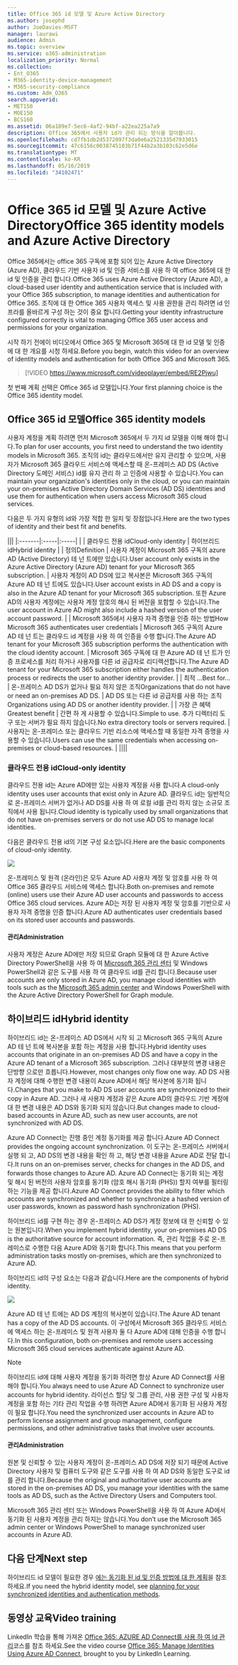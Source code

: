 ```yaml
---
title: Office 365 id 모델 및 Azure Active Directory
ms.author: josephd
author: JoeDavies-MSFT
manager: laurawi
audience: Admin
ms.topic: overview
ms.service: o365-administration
localization_priority: Normal
ms.collection:
- Ent_O365
- M365-identity-device-management
- M365-security-compliance
ms.custom: Adm_O365
search.appverid:
- MET150
- MOE150
- BCS160
ms.assetid: 06a189e7-5ec6-4af2-94bf-a22ea225a7a9
description: Office 365에서 사용자 id가 관리 되는 방식을 알아봅니다.
ms.openlocfilehash: cd7fb1db2d5372097f3da0e6a2521335d7933015
ms.sourcegitcommit: 47c6156c0038745103b71f44b2a3b103c62e5d6e
ms.translationtype: MT
ms.contentlocale: ko-KR
ms.lasthandoff: 05/16/2019
ms.locfileid: "34102471"
---
```

# <a name="office-365-identity-models-and-azure-active-directory"></a><span data-ttu-id="8bc8d-103">Office 365 id 모델 및 Azure Active Directory</span><span class="sxs-lookup"><span data-stu-id="8bc8d-103">Office 365 identity models and Azure Active Directory</span></span>

<span data-ttu-id="8bc8d-104">Office 365에서는 office 365 구독에 포함 되어 있는 Azure Active Directory (Azure AD), 클라우드 기반 사용자 id 및 인증 서비스를 사용 하 여 office 365에 대 한 id 및 인증을 관리 합니다.</span><span class="sxs-lookup"><span data-stu-id="8bc8d-104">Office 365 uses Azure Active Directory (Azure AD), a cloud-based user identity and authentication service that is included with your Office 365 subscription, to manage identities and authentication for Office 365.</span></span> <span data-ttu-id="8bc8d-105">조직에 대 한 Office 365 사용자 액세스 및 사용 권한을 관리 하려면 id 인프라를 올바르게 구성 하는 것이 중요 합니다.</span><span class="sxs-lookup"><span data-stu-id="8bc8d-105">Getting your identity infrastructure configured correctly is vital to managing Office 365 user access and permissions for your organization.</span></span>

<span data-ttu-id="8bc8d-106">시작 하기 전에이 비디오에서 Office 365 및 Microsoft 365에 대 한 id 모델 및 인증에 대 한 개요를 시청 하세요.</span><span class="sxs-lookup"><span data-stu-id="8bc8d-106">Before you begin, watch this video for an overview of identity models and authentication for both Office 365 and Microsoft 365.</span></span>

> [!VIDEO https://www.microsoft.com/videoplayer/embed/RE2Pjwu]

<span data-ttu-id="8bc8d-107">첫 번째 계획 선택은 Office 365 id 모델입니다.</span><span class="sxs-lookup"><span data-stu-id="8bc8d-107">Your first planning choice is the Office 365 identity model.</span></span>

## <a name="office-365-identity-models"></a><span data-ttu-id="8bc8d-108">Office 365 id 모델</span><span class="sxs-lookup"><span data-stu-id="8bc8d-108">Office 365 identity models</span></span>

<span data-ttu-id="8bc8d-109">사용자 계정을 계획 하려면 먼저 Microsoft 365에서 두 가지 id 모델을 이해 해야 합니다.</span><span class="sxs-lookup"><span data-stu-id="8bc8d-109">To plan for user accounts, you first need to understand the two identity models in Microsoft 365.</span></span> <span data-ttu-id="8bc8d-110">조직의 id는 클라우드에서만 유지 관리할 수 있으며, 사용자가 Microsoft 365 클라우드 서비스에 액세스할 때 온-프레미스 AD DS (Active Directory 도메인 서비스) id를 유지 관리 하 고 인증에 사용할 수 있습니다.</span><span class="sxs-lookup"><span data-stu-id="8bc8d-110">You can maintain your organization's identities only in the cloud, or you can maintain your on-premises Active Directory Domain Services (AD DS) identities and use them for authentication when users access Microsoft 365 cloud services.</span></span>  

<span data-ttu-id="8bc8d-111">다음은 두 가지 유형의 id와 가장 적합 한 일치 및 장점입니다.</span><span class="sxs-lookup"><span data-stu-id="8bc8d-111">Here are the two types of identity and their best fit and benefits.</span></span>

|||
|:-------|:-----|:-----|
|  | <span data-ttu-id="8bc8d-112">클라우드 전용 id</span><span class="sxs-lookup"><span data-stu-id="8bc8d-112">Cloud-only identity</span></span> | <span data-ttu-id="8bc8d-113">하이브리드 id</span><span class="sxs-lookup"><span data-stu-id="8bc8d-113">Hybrid identity</span></span> |
| <span data-ttu-id="8bc8d-114">정의</span><span class="sxs-lookup"><span data-stu-id="8bc8d-114">Definition</span></span> | <span data-ttu-id="8bc8d-115">사용자 계정이 Microsoft 365 구독의 azure AD (Active Directory) 테 넌 트에만 있습니다.</span><span class="sxs-lookup"><span data-stu-id="8bc8d-115">User account only exists in the Azure Active Directory (Azure AD) tenant for your Microsoft 365 subscription.</span></span> | <span data-ttu-id="8bc8d-116">사용자 계정이 AD DS에 있고 복사본은 Microsoft 365 구독의 Azure AD 테 넌 트에도 있습니다.</span><span class="sxs-lookup"><span data-stu-id="8bc8d-116">User account exists in AD DS and a copy is also in the Azure AD tenant for your Microsoft 365 subscription.</span></span> <span data-ttu-id="8bc8d-117">또한 Azure AD의 사용자 계정에는 사용자 계정 암호의 해시 된 버전을 포함할 수 있습니다.</span><span class="sxs-lookup"><span data-stu-id="8bc8d-117">The user account in Azure AD might also include a hashed version of the user account password.</span></span> |
| <span data-ttu-id="8bc8d-118">Microsoft 365에서 사용자 자격 증명을 인증 하는 방법</span><span class="sxs-lookup"><span data-stu-id="8bc8d-118">How Microsoft 365 authenticates user credentials</span></span> | <span data-ttu-id="8bc8d-119">Microsoft 365 구독의 Azure AD 테 넌 트는 클라우드 id 계정을 사용 하 여 인증을 수행 합니다.</span><span class="sxs-lookup"><span data-stu-id="8bc8d-119">The Azure AD tenant for your Microsoft 365 subscription performs the authentication with the cloud identity account.</span></span> | <span data-ttu-id="8bc8d-120">Microsoft 365 구독에 대 한 Azure AD 테 넌 트가 인증 프로세스를 처리 하거나 사용자를 다른 id 공급자로 리디렉션합니다.</span><span class="sxs-lookup"><span data-stu-id="8bc8d-120">The Azure AD tenant for your Microsoft 365 subscription either handles the authentication process or redirects the user to another identity provider.</span></span> |
| <span data-ttu-id="8bc8d-121">최적 ...</span><span class="sxs-lookup"><span data-stu-id="8bc8d-121">Best for…</span></span> | <span data-ttu-id="8bc8d-122">온-프레미스 AD DS가 없거나 필요 하지 않은 조직</span><span class="sxs-lookup"><span data-stu-id="8bc8d-122">Organizations that do not have or need an on-premises AD DS.</span></span> | <span data-ttu-id="8bc8d-123">AD DS 또는 다른 id 공급자를 사용 하는 조직</span><span class="sxs-lookup"><span data-stu-id="8bc8d-123">Organizations using AD DS or another identity provider.</span></span> |
| <span data-ttu-id="8bc8d-124">가장 큰 혜택</span><span class="sxs-lookup"><span data-stu-id="8bc8d-124">Greatest benefit</span></span> | <span data-ttu-id="8bc8d-125">간편 하 게 사용할 수 있습니다.</span><span class="sxs-lookup"><span data-stu-id="8bc8d-125">Simple to use.</span></span> <span data-ttu-id="8bc8d-126">추가 디렉터리 도구 또는 서버가 필요 하지 않습니다.</span><span class="sxs-lookup"><span data-stu-id="8bc8d-126">No extra directory tools or servers required.</span></span> | <span data-ttu-id="8bc8d-127">사용자는 온-프레미스 또는 클라우드 기반 리소스에 액세스할 때 동일한 자격 증명을 사용할 수 있습니다.</span><span class="sxs-lookup"><span data-stu-id="8bc8d-127">Users can use the same credentials when accessing on-premises or cloud-based resources.</span></span> |
||||

### <a name="cloud-only-identity"></a><span data-ttu-id="8bc8d-128">클라우드 전용 id</span><span class="sxs-lookup"><span data-stu-id="8bc8d-128">Cloud-only identity</span></span>

<span data-ttu-id="8bc8d-129">클라우드 전용 id는 Azure AD에만 있는 사용자 계정을 사용 합니다.</span><span class="sxs-lookup"><span data-stu-id="8bc8d-129">A cloud-only identity uses user accounts that exist only in Azure AD.</span></span> <span data-ttu-id="8bc8d-130">클라우드 id는 일반적으로 온-프레미스 서버가 없거나 AD DS를 사용 하 여 로컬 id를 관리 하지 않는 소규모 조직에서 사용 됩니다.</span><span class="sxs-lookup"><span data-stu-id="8bc8d-130">Cloud identity is typically used by small organizations that do not have on-premises servers or do not use AD DS to manage local identities.</span></span> 

<span data-ttu-id="8bc8d-131">다음은 클라우드 전용 id의 기본 구성 요소입니다.</span><span class="sxs-lookup"><span data-stu-id="8bc8d-131">Here are the basic components of cloud-only identity.</span></span>
 
![](./media/about-office-365-identity/cloud-only-identity.png)

<span data-ttu-id="8bc8d-132">온-프레미스 및 원격 (온라인)은 모두 Azure AD 사용자 계정 및 암호를 사용 하 여 Office 365 클라우드 서비스에 액세스 합니다.</span><span class="sxs-lookup"><span data-stu-id="8bc8d-132">Both on-premises and remote (online) users use their Azure AD user accounts and passwords to access Office 365 cloud services.</span></span> <span data-ttu-id="8bc8d-133">Azure AD는 저장 된 사용자 계정 및 암호를 기반으로 사용자 자격 증명을 인증 합니다.</span><span class="sxs-lookup"><span data-stu-id="8bc8d-133">Azure AD authenticates user credentials based on its stored user accounts and passwords.</span></span>

#### <a name="administration"></a><span data-ttu-id="8bc8d-134">관리</span><span class="sxs-lookup"><span data-stu-id="8bc8d-134">Administration</span></span>
<span data-ttu-id="8bc8d-135">사용자 계정은 Azure AD에만 저장 되므로 Graph 모듈에 대 한 Azure Active Directory PowerShell을 사용 하 여 [Microsoft 365 관리 센터](https://admin.microsoft.com) 및 Windows PowerShell과 같은 도구를 사용 하 여 클라우드 id를 관리 합니다.</span><span class="sxs-lookup"><span data-stu-id="8bc8d-135">Because user accounts are only stored in Azure AD, you manage cloud identities with tools such as the [Microsoft 365 admin center](https://admin.microsoft.com) and Windows PowerShell with the Azure Active Directory PowerShell for Graph module.</span></span> 

## <a name="hybrid-identity"></a><span data-ttu-id="8bc8d-136">하이브리드 id</span><span class="sxs-lookup"><span data-stu-id="8bc8d-136">Hybrid identity</span></span>

<span data-ttu-id="8bc8d-137">하이브리드 id는 온-프레미스 AD DS에서 시작 되 고 Microsoft 365 구독의 Azure AD 테 넌 트에 복사본을 포함 하는 계정을 사용 합니다.</span><span class="sxs-lookup"><span data-stu-id="8bc8d-137">Hybrid identity uses accounts that originate in an on-premises AD DS and have a copy in the Azure AD tenant of a Microsoft 365 subscription.</span></span> <span data-ttu-id="8bc8d-138">그러나 대부분의 변경 내용은 단방향 으로만 흐릅니다.</span><span class="sxs-lookup"><span data-stu-id="8bc8d-138">However, most changes only flow one way.</span></span> <span data-ttu-id="8bc8d-139">AD DS 사용자 계정에 대해 수행한 변경 내용이 Azure AD에서 해당 복사본에 동기화 됩니다.</span><span class="sxs-lookup"><span data-stu-id="8bc8d-139">Changes that you make to AD DS user accounts are synchronized to their copy in Azure AD.</span></span> <span data-ttu-id="8bc8d-140">그러나 새 사용자 계정과 같은 Azure AD의 클라우드 기반 계정에 대 한 변경 내용은 AD DS와 동기화 되지 않습니다.</span><span class="sxs-lookup"><span data-stu-id="8bc8d-140">But changes made to cloud-based accounts in Azure AD, such as new user accounts, are not synchronized with AD DS.</span></span>

<span data-ttu-id="8bc8d-141">Azure AD Connect는 진행 중인 계정 동기화를 제공 합니다.</span><span class="sxs-lookup"><span data-stu-id="8bc8d-141">Azure AD Connect provides the ongoing account synchronization.</span></span> <span data-ttu-id="8bc8d-142">이 도구는 온-프레미스 서버에서 실행 되 고, AD DS의 변경 내용을 확인 하 고, 해당 변경 내용을 Azure AD로 전달 합니다.</span><span class="sxs-lookup"><span data-stu-id="8bc8d-142">It runs on an on-premises server, checks for changes in the AD DS, and forwards those changes to Azure AD.</span></span> <span data-ttu-id="8bc8d-143">Azure AD Connect는 동기화 되는 계정 및 해시 된 버전의 사용자 암호를 동기화 (암호 해시 동기화 (PHS)) 할지 여부를 필터링 하는 기능을 제공 합니다.</span><span class="sxs-lookup"><span data-stu-id="8bc8d-143">Azure AD Connect provides the ability to filter which accounts are synchronized and whether to synchronize a hashed version of user passwords, known as password hash synchronization (PHS).</span></span>

<span data-ttu-id="8bc8d-144">하이브리드 id를 구현 하는 경우 온-프레미스 AD DS가 계정 정보에 대 한 신뢰할 수 있는 원본입니다.</span><span class="sxs-lookup"><span data-stu-id="8bc8d-144">When you implement hybrid identity, your on-premises AD DS is the authoritative source for account information.</span></span> <span data-ttu-id="8bc8d-145">즉, 관리 작업을 주로 온-프레미스로 수행한 다음 Azure AD와 동기화 합니다.</span><span class="sxs-lookup"><span data-stu-id="8bc8d-145">This means that you perform administration tasks mostly on-premises, which are then synchronized to Azure AD.</span></span> 

<span data-ttu-id="8bc8d-146">하이브리드 id의 구성 요소는 다음과 같습니다.</span><span class="sxs-lookup"><span data-stu-id="8bc8d-146">Here are the components of hybrid identity.</span></span>

![](./media/about-office-365-identity/hybrid-identity.png)

<span data-ttu-id="8bc8d-147">Azure AD 테 넌 트에는 AD DS 계정의 복사본이 있습니다.</span><span class="sxs-lookup"><span data-stu-id="8bc8d-147">The Azure AD tenant has a copy of the AD DS accounts.</span></span> <span data-ttu-id="8bc8d-148">이 구성에서 Microsoft 365 클라우드 서비스에 액세스 하는 온-프레미스 및 원격 사용자 둘 다 Azure AD에 대해 인증을 수행 합니다.</span><span class="sxs-lookup"><span data-stu-id="8bc8d-148">In this configuration, both on-premises and remote users accessing Microsoft 365 cloud services authenticate against Azure AD.</span></span>

>[!Note]
><span data-ttu-id="8bc8d-149">하이브리드 id에 대해 사용자 계정을 동기화 하려면 항상 Azure AD Connect를 사용 해야 합니다.</span><span class="sxs-lookup"><span data-stu-id="8bc8d-149">You always need to use Azure AD Connect to synchronize user accounts for hybrid identity.</span></span> <span data-ttu-id="8bc8d-150">라이선스 할당 및 그룹 관리, 사용 권한 구성 및 사용자 계정을 포함 하는 기타 관리 작업을 수행 하려면 Azure AD에서 동기화 된 사용자 계정이 필요 합니다.</span><span class="sxs-lookup"><span data-stu-id="8bc8d-150">You need the synchronized user accounts in Azure AD to perform license assignment and group management, configure permissions, and other administrative tasks that involve user accounts.</span></span>
>

#### <a name="administration"></a><span data-ttu-id="8bc8d-151">관리</span><span class="sxs-lookup"><span data-stu-id="8bc8d-151">Administration</span></span>

<span data-ttu-id="8bc8d-152">원본 및 신뢰할 수 있는 사용자 계정이 온-프레미스 AD DS에 저장 되기 때문에 Active Directory 사용자 및 컴퓨터 도구와 같은 도구를 사용 하 여 AD DS와 동일한 도구로 id를 관리 합니다.</span><span class="sxs-lookup"><span data-stu-id="8bc8d-152">Because the original and authoritative user accounts are stored in the on-premises AD DS, you manage your identities with the same tools as AD DS, such as the Active Directory Users and Computers tool.</span></span> 

<span data-ttu-id="8bc8d-153">Microsoft 365 관리 센터 또는 Windows PowerShell을 사용 하 여 Azure AD에서 동기화 된 사용자 계정을 관리 하지는 않습니다.</span><span class="sxs-lookup"><span data-stu-id="8bc8d-153">You don’t use the Microsoft 365 admin center or Windows PowerShell to manage synchronized user accounts in Azure AD.</span></span>


## <a name="next-step"></a><span data-ttu-id="8bc8d-154">다음 단계</span><span class="sxs-lookup"><span data-stu-id="8bc8d-154">Next step</span></span>

<span data-ttu-id="8bc8d-155">하이브리드 id 모델이 필요한 경우 [에는 동기화 된 id 및 인증 방법에 대 한 계획](plan-for-directory-synchronization.md)을 참조 하세요.</span><span class="sxs-lookup"><span data-stu-id="8bc8d-155">If you need the hybrid identity model, see [planning for your synchronized identities and authentication methods](plan-for-directory-synchronization.md).</span></span>
  

## <a name="video-training"></a><span data-ttu-id="8bc8d-156">동영상 교육</span><span class="sxs-lookup"><span data-stu-id="8bc8d-156">Video training</span></span>

<span data-ttu-id="8bc8d-157">LinkedIn 학습을 통해 가져온 [Office 365: AZURE AD Connect를 사용 하 여 Id 관리](https://support.office.com/article/90991a1d-c0ab-479a-b413-35c9706f6fed.aspx)코스를 참조 하세요.</span><span class="sxs-lookup"><span data-stu-id="8bc8d-157">See the video course [Office 365: Manage Identities Using Azure AD Connect](https://support.office.com/article/90991a1d-c0ab-479a-b413-35c9706f6fed.aspx), brought to you by LinkedIn Learning.</span></span>
